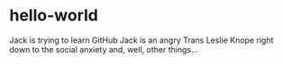 # hello-world
Jack is trying to learn GitHub
Jack is an angry Trans Leslie Knope right down to the social anxiety and, well, other things...
